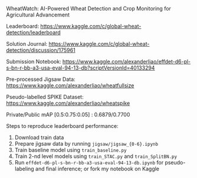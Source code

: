 WheatWatch: AI-Powered Wheat Detection and Crop Monitoring for Agricultural Advancement

Leaderboard: https://www.kaggle.com/c/global-wheat-detection/leaderboard

Solution Journal: https://www.kaggle.com/c/global-wheat-detection/discussion/175961

Submission Notebook: https://www.kaggle.com/alexanderliao/effdet-d6-pl-s-bn-r-bb-a3-usa-eval-94-13-db?scriptVersionId=40133294

Pre-processed Jigsaw Data: https://www.kaggle.com/alexanderliao/wheatfullsize

Pseudo-labelled SPIKE Dataset: https://www.kaggle.com/alexanderliao/wheatspike

Private/Public mAP [0.5:0.75:0.05] : 0.6879/0.7700

Steps to reproduce leaderboard performance:

1. Download train data
2. Prepare jigsaw data by running `jigsaw/jigsaw_{0-6}.ipynb`
3. Train baseline model using `train_baseline.py`
4. Train 2-nd level models using `train_STAC.py` and `train_SplitBN.py`
5. Run `effdet-d6-pl-s-bn-r-bb-a3-usa-eval-94-13-db.ipynb` for pseudo-labeling and final inference; or fork my notebook on Kaggle
